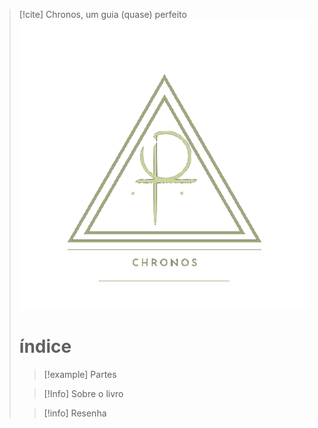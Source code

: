 > [!cite] Chronos, um guia (quase) perfeito
> ![image](.attachments/7ee7c58d19704922bce0028dfe22ad94d047d53c.png) 
> # índice
>  > [!example] Partes
>  
> > [!Info] Sobre o livro
> 
>  > [!info] Resenha